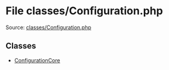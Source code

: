 File classes/Configuration.php
=========

Source: [classes/Configuration.php](https://github.com/PrestaShop/PrestaShop/blob/1.5.3.1/classes/Configuration.php)


Classes
-------

* [ConfigurationCore](class.ConfigurationCore.md)

